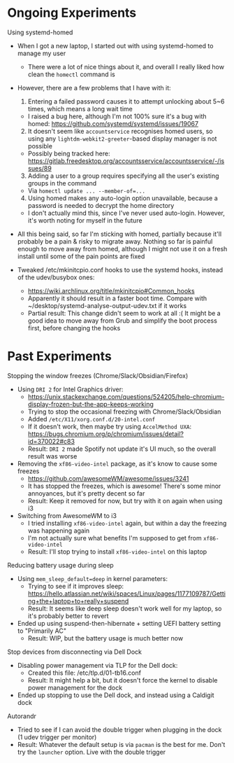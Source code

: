 # Ongoing Experiments

Using systemd-homed

* When I got a new laptop, I started out with using systemd-homed to manage my user
  * There were a lot of nice things about it, and overall I really liked how clean the `homectl` command is
* However, there are a few problems that I have with it:

  1. Entering a failed password causes it to attempt unlocking about 5~6 times, which means a long wait time
    * I raised a bug here, although I'm not 100% sure it's a bug with homed: https://github.com/systemd/systemd/issues/19067

  2. It doesn't seem like `accountservice` recognises homed users, so using any `lightdm-webkit2-greeter`-based display manager is not possible
    * Possibly being tracked here: https://gitlab.freedesktop.org/accountsservice/accountsservice/-/issues/89

  3. Adding a user to a group requires specifying all the user's existing groups in the command
    * Via `homectl update ... --member-of=...`

  4. Using homed makes any auto-login option unavailable, because a password is needed to decrypt the home directory
    * I don't actually mind this, since I've never used auto-login. However, it's worth noting for myself in the future

* All this being said, so far I'm sticking with homed, partially because it'll probably be a pain & risky to migrate away.
  Nothing so far is painful enough to move away from homed, although I might not use it on a fresh install until some of the pain points are fixed

* Tweaked /etc/mkinitcpio.conf hooks to use the systemd hooks, instead of the udev/busybox ones:
  * https://wiki.archlinux.org/title/mkinitcpio#Common_hooks
  * Apparently it should result in a faster boot time. Compare with ~/desktop/systemd-analyse-output-udev.txt if it works
  * Partial result: This change didn't seem to work at all :( It might be a good idea to move away from Grub and simplify the boot process first, before changing the hooks

# Past Experiments

Stopping the window freezes (Chrome/Slack/Obsidian/Firefox)

* Using `DRI 2` for Intel Graphics driver:
  * https://unix.stackexchange.com/questions/524205/help-chromium-display-frozen-but-the-app-keeps-working
  * Trying to stop the occasional freezing with Chrome/Slack/Obsidian
  * Added `/etc/X11/xorg.conf.d/20-intel.conf`
  * If it doesn't work, then maybe try using `AccelMethod UXA`: https://bugs.chromium.org/p/chromium/issues/detail?id=370022#c83
  * Result: `DRI 2` made Spotify not update it's UI much, so the overall result was worse
* Removing the `xf86-video-intel` package, as it's know to cause some freezes
  * https://github.com/awesomeWM/awesome/issues/3241
  * It has stopped the freezes, which is awesome! There's some minor annoyances, but it's pretty decent so far
  * Result: Keep it removed for now, but try with it on again when using i3
* Switching from AwesomeWM to i3
  * I tried installing `xf86-video-intel` again, but within a day the freezing was happening again
  * I'm not actually sure what benefits I'm supposed to get from `xf86-video-intel`
  * Result: I'll stop trying to install `xf86-video-intel` on this laptop

Reducing battery usage during sleep

* Using `mem_sleep_default=deep` in kernel parameters:
  * Trying to see if it improves sleep: https://hello.atlassian.net/wiki/spaces/Linux/pages/1177109787/Getting+the+laptop+to+really+suspend
  * Result: It seems like deep sleep doesn't work well for my laptop, so it's probably better to revert
* Ended up using suspend-then-hibernate + setting UEFI battery setting to "Primarily AC"
  * Result: WIP, but the battery usage is much better now

Stop devices from disconnecting via Dell Dock

* Disabling power management via TLP for the Dell dock:
  * Created this file: /etc/tlp.d/01-tb16.conf
  * Result: It might help a bit, but it doesn't force the kernel to disable power management for the dock
* Ended up stopping to use the Dell dock, and instead using a Caldigit dock

Autorandr

* Tried to see if I can avoid the double trigger when plugging in the dock (1 udev trigger per monitor)
* Result: Whatever the default setup is via `pacman` is the best for me. Don't try the `launcher` option. Live with the double trigger
